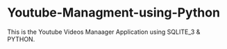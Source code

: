 # Youtube-Managment-using-Python

This is the Youtube Videos Manaager Application using SQLITE_3 & PYTHON.
